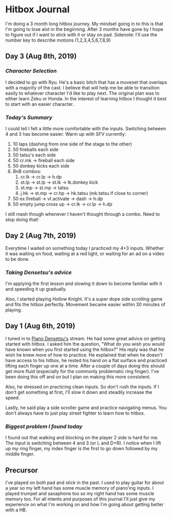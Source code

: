 # Hitbox Journal

I'm doing a 3 month long hitbox journey.
My mindset going in to this is that I'm going to lose alot in the beginning.
After 3 months have gone by I hope to figure out if I want to stick with it or stay on pad.
Sidenote: I'll use the number key to describe motions (1,2,3,4,5,6,7,8,9)

## Day 3 (Aug 8th, 2019)

### _Character Selection_

I decided to go with Ryu.
He's a basic bitch that has a moveset that overlaps with a majority of the cast.
I believe that will help me be able to transition easily to whatever character I'd like to play next.
The original plan was to either learn Zeku or Honda.
In the interest of learning hitbox I thought it best to start with an easier character.

### _Today's Summary_

I could tell I felt a little more comfortable with the inputs.
Switching between 4 and 3 has become easier.
Warm up with SFV currently:
  1. 10 laps (dashing from one side of the stage to the other)
  1. 50 fireballs each side
  1. 50 tatsu's each side
  1. 50 cr.mk -> fireball each side
  1. 50 donkey kicks each side
  1. BnB combos:
      1. cr.lk -> cr.lp -> h.dp
      1. st.lp -> st.lp -> st.lk -> lk.donkey kick
      1. st.mp -> st.mp -> tatsu
      1. j.hk -> st.mp -> cr.hp -> hk.tatsu (mk.tatsu if close to corner)
  1. 50 ex.fireball -> vt.activate -> dash -> h.dp
  1. 50 empty jump cross up -> cr.lk -> cr.lp -> h.dp

I still mash though whenever I haven't thought through a combo.
Need to stop doing that!

## Day 2 (Aug 7th, 2019)

Everytime I waited on something today I practiced my 4+3 inputs.
Whether it was waiting on food, waiting at a red light, or waiting for an ad on a video to be done.

### _Taking Densetsu's advice_

I'm applying the first lesson and slowing it down to become familiar with it and speeding it up gradually.

Also, I started playing Hollow Knight.
It's a super dope side scrolling game and fits the hitbox perfectly.
Movement became easier within 30 minutes of playing.

## Day 1 (Aug 6th, 2019)

I tuned in to <a href="https://twitter.com/PianoDensetsu" target="_blank">Piano Densetsu's</a> stream.
He had some great advice on getting started with hitbox.
I asked him the question, "What do you wish you would have known when you first started using the hitbox?"
His reply was that he wish he knew more of how to practice.
He explained that when he doesn't have access to his hitbox,
he rested his hand on a flat surface and practiced lifting each finger up one at a time.
After a couple of days doing this should get more fluid (especially for the commonly problematic ring finger).
I've been doing this off and on but I plan on making this more consistent.

Also, he stressed on practicing clean inputs.
So don't rush the inputs.
If I don't get something at first, I'll slow it down and steadily increase the speed.

Lastly, he said play a side scroller game and practice navigating menus.
You don't always have to just play street fighter to learn how to hitbox.

### _Biggest problem I found today_

I found out that walking and blocking on the player 2 side is hard for me.
The input is switching between 4 and 3 (or L and D+R).
I notice when I lift up my ring finger, my index finger is the first to go down followed by my middle finger.

## Precursor

I've played on both pad and stick in the past.
I used to play guitar for about a year so my left hand has some muscle memory of piano'ing inputs.
I played trumpet and saxaphone too so my right hand has some muscle memory too.
For all intents and purposes of this journal I'll just give my experience on what I'm working on and how I'm going about getting better with a HB.
